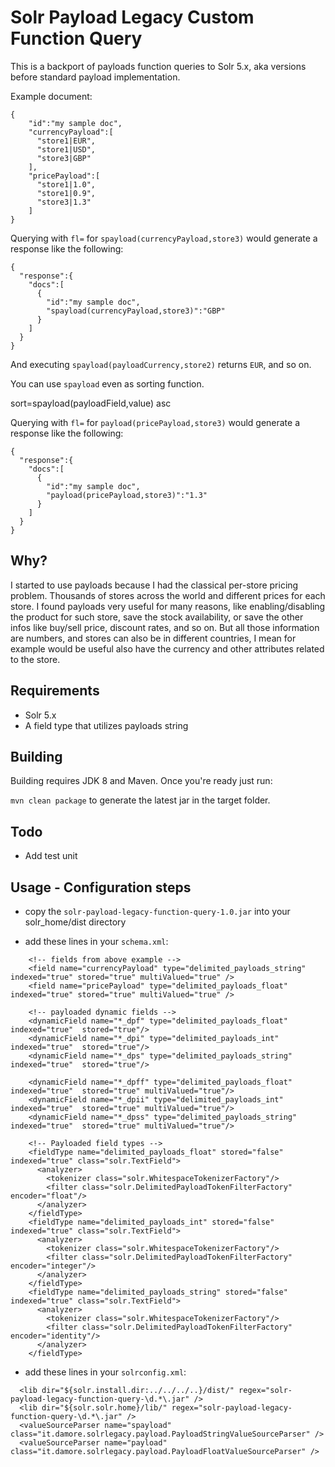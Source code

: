 # Solr Payload Legacy Custom Function Query

This is a backport of payloads function queries to Solr 5.x, aka versions before standard payload implementation.

Example document:

```
{
    "id":"my sample doc",
    "currencyPayload":[
      "store1|EUR",
      "store1|USD",
      "store3|GBP"
    ],
    "pricePayload":[
      "store1|1.0",
      "store1|0.9",
      "store3|1.3"
    ]
}
```

Querying with `fl=` for `spayload(currencyPayload,store3)` would generate a response like the following:

```
{
  "response":{
    "docs":[
      {
        "id":"my sample doc",
        "spayload(currencyPayload,store3)":"GBP"
      }
    ]
  }
}     
```
And executing `spayload(payloadCurrency,store2)` returns `EUR`, and so on.

You can use `spayload` even as sorting function.

   sort=spayload(payloadField,value) asc

Querying with `fl=` for `payload(pricePayload,store3)` would generate a response like the following:

```
{
  "response":{
    "docs":[
      {
        "id":"my sample doc",
        "payload(pricePayload,store3)":"1.3"
      }
    ]
  }
}     
```

## Why?

I started to use payloads because I had the classical per-store pricing problem.
Thousands of stores across the world and different prices for each store.
I found payloads very useful for many reasons, like enabling/disabling the product for such store, save the stock availability, or save the other infos like buy/sell price, discount rates, and so on.
But all those information are numbers, and stores can also be in different countries, I mean for example would be useful also have the currency and other attributes related to the store.

## Requirements
- Solr 5.x
- A field type that utilizes payloads string

## Building
Building requires JDK 8 and Maven.  Once you're ready just run:

`mvn clean package` to generate the latest jar in the target folder.

## Todo
- Add test unit

## Usage - Configuration steps

- copy the `solr-payload-legacy-function-query-1.0.jar` into your solr_home/dist directory 

- add these lines in your `schema.xml`:

```
    <!-- fields from above example -->
    <field name="currencyPayload" type="delimited_payloads_string" indexed="true" stored="true" multiValued="true" />
    <field name="pricePayload" type="delimited_payloads_float" indexed="true" stored="true" multiValued="true" />

    <!-- payloaded dynamic fields -->
    <dynamicField name="*_dpf" type="delimited_payloads_float" indexed="true"  stored="true"/>
    <dynamicField name="*_dpi" type="delimited_payloads_int" indexed="true"  stored="true"/>
    <dynamicField name="*_dps" type="delimited_payloads_string" indexed="true"  stored="true"/>

    <dynamicField name="*_dpff" type="delimited_payloads_float" indexed="true"  stored="true" multiValued="true"/>
    <dynamicField name="*_dpii" type="delimited_payloads_int" indexed="true"  stored="true" multiValued="true"/>
    <dynamicField name="*_dpss" type="delimited_payloads_string" indexed="true"  stored="true" multiValued="true"/>

    <!-- Payloaded field types -->
    <fieldType name="delimited_payloads_float" stored="false" indexed="true" class="solr.TextField">
      <analyzer>
        <tokenizer class="solr.WhitespaceTokenizerFactory"/>
        <filter class="solr.DelimitedPayloadTokenFilterFactory" encoder="float"/>
      </analyzer>
    </fieldType>
    <fieldType name="delimited_payloads_int" stored="false" indexed="true" class="solr.TextField">
      <analyzer>
        <tokenizer class="solr.WhitespaceTokenizerFactory"/>
        <filter class="solr.DelimitedPayloadTokenFilterFactory" encoder="integer"/>
      </analyzer>
    </fieldType>
    <fieldType name="delimited_payloads_string" stored="false" indexed="true" class="solr.TextField">
      <analyzer>
        <tokenizer class="solr.WhitespaceTokenizerFactory"/>
        <filter class="solr.DelimitedPayloadTokenFilterFactory" encoder="identity"/>
      </analyzer>
    </fieldType>
```

- add these lines in your `solrconfig.xml`:

```
  <lib dir="${solr.install.dir:../../../..}/dist/" regex="solr-payload-legacy-function-query-\d.*\.jar" />
  <lib dir="${solr.solr.home}/lib/" regex="solr-payload-legacy-function-query-\d.*\.jar" />
  <valueSourceParser name="spayload" class="it.damore.solrlegacy.payload.PayloadStringValueSourceParser" />
  <valueSourceParser name="payload" class="it.damore.solrlegacy.payload.PayloadFloatValueSourceParser" />
```
